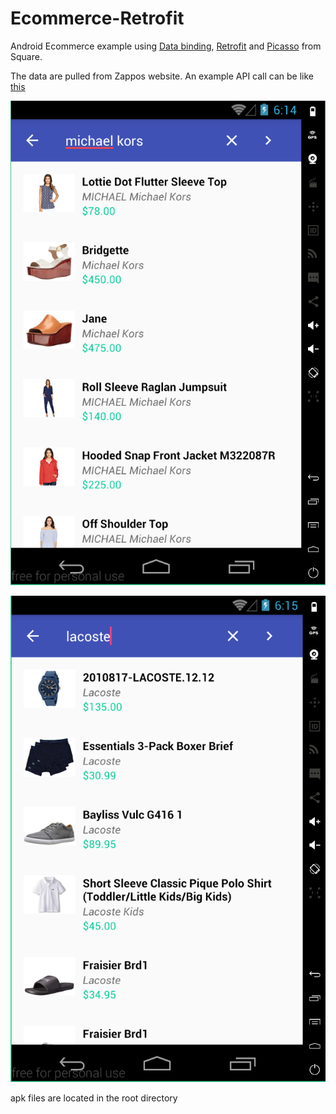 # Ecommerce-Retrofit
Android Ecommerce example using [Data binding](https://developer.android.com/topic/libraries/data-binding/index.html), [Retrofit](https://square.github.io/retrofit/) and [Picasso](http://square.github.io/picasso/) from Square.

The data are pulled from Zappos website. An example API call can be like [this](https://api.zappos.com/Search?term=nike&key=b743e26728e16b81da139182bb2094357c31d331)

![Screenshot](/screenshot_michael_kors.PNG)

![Screenshot](screenshot_lacoste.PNG)

apk files are located in the root directory

